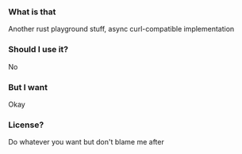 ### What is that
Another rust playground stuff, async curl-compatible implementation

### Should I use it?
No

### But I want
Okay

### License?
Do whatever you want but don't blame me after

